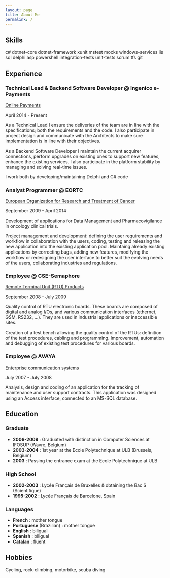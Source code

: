 ```yaml
---
layout: page
title: About Me
permalink: /
---
```

## Skills

c# dotnet-core dotnet-framework xunit mstest mocks windows-services iis sql delphi asp powershell integration-tests unit-tests scrum tfs git

## Experience

### Technical Lead & Backend Software Developer @ Ingenico e-Payments

[Online Payments](https://www.ingenico.com/epayments)

April 2014 - Present

As a Technical Lead I ensure the deliveries of the team are in line with the specifications; both the requirements and the code. I also participate in project design and communicate with the Architects to make sure implementation is in line with their objectives.

As a Backend Software Developer I maintain the current acquirer connections, perform upgrades on existing ones to support new features, enhance the existing services. I also participate in the platform stability by managing and solving real-time issues.

I work both by developing/maintaining Delphi and C# code


### Analyst Programmer @ EORTC

[European Organization for Research and Treatment of Cancer](https://www.eortc.org/)

September 2009 - April 2014

Development of applications for Data Management and Pharmacovigilance in oncology clinical trials.

Project management and development: defining the user requirements and workflow in collaboration with the users, coding, testing and releasing the new application into the existing application pool. Maintaing already existing applications by correcting bugs, adding new features, modifying the workflow or redesigning the user interface to better suit the evolving needs of the users, collaborating industries and regulations.

### Employee @ CSE-Semaphore

[Remote Terminal Unit (RTU) Products](https://www.servelectechnologies.com/)

September 2008 - July 2009

Quality control of RTU electronic boards. These boards are composed of digital and analog I/Os, and various communication interfaces (ethernet, GSM, RS232, ...). They are used in industrial applications or inaccessible sites.

Creation of a test bench allowing the quality control of the RTUs: definition of the test procedures, cabling and programming.
Improvement, automation and debugging of existing test procedures for various boards.

### Employee @ AVAYA

[Enterprise communication systems](https://www.avaya.com)

July 2007 - July 2008

Analysis, design and coding of an application for the tracking of maintenance and user support contracts. This application was designed using an Access interface, connected to an MS-SQL database.

## Education

### Graduate

* **2006-2009** : Graduated with distinction in Computer Sciences at IFOSUP (Wavre, Belgium)
* **2003-2004** : 1st year at the Ecole Polytechnique at ULB (Brussels, Belgium)
* **2003** : Passing the entrance exam at the Ecole Polytechnique at ULB

### High School

* **2002-2003** : Lycée Français de Bruxelles & obtaining the Bac S (Scientifique)
* **1995-2002** : Lycée Français de Barcelone, Spain

### Languages

* **French** : mother tongue
* **Portuguese** (Brazilian) : mother tongue
* **English** : biligual
* **Spanish** : biligual
* **Catalan** : fluent

## Hobbies

Cycling, rock-climbing, motorbike, scuba diving
